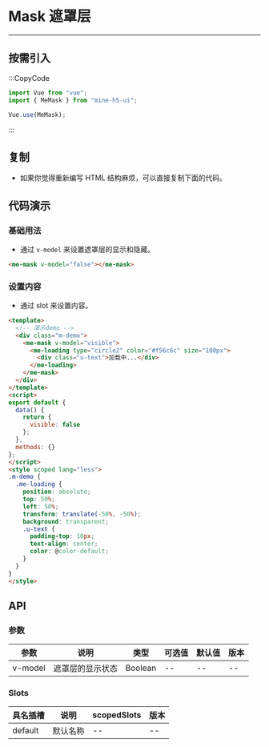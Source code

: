 # Mask 遮罩层

---

## 按需引入

:::CopyCode

```JavaScript
import Vue from "vue";
import { MeMask } from "mine-h5-ui";

Vue.use(MeMask);
```

:::

## 复制

- 如果你觉得重新编写 HTML 结构麻烦，可以直接复制下面的代码。

## 代码演示

### 基础用法

- 通过 `v-model` 来设置遮罩层的显示和隐藏。

```HTML
<me-mask v-model="false"></me-mask>
```

### 设置内容

- 通过 slot 来设置内容。

```HTML
<template>
  <!-- 演示demo -->
  <div class="m-demo">
    <me-mask v-model="visible">
      <me-loading type="circle2" color="#f56c6c" size="100px">
        <div class="u-text">加载中...</div>
      </me-loading>
    </me-mask>
  </div>
</template>
<script>
export default {
  data() {
    return {
      visible: false
    };
  },
  methods: {}
};
</script>
<style scoped lang="less">
.m-demo {
  .me-loading {
    position: absolute;
    top: 50%;
    left: 50%;
    transform: translate(-50%, -50%);
    background: transparent;
    .u-text {
      padding-top: 10px;
      text-align: center;
      color: @color-default;
    }
  }
}
</style>
```

## API

### 参数

| 参数    | 说明             | 类型    | 可选值 | 默认值 | 版本 |
| ------- | ---------------- | ------- | ------ | ------ | ---- |
| v-model | 遮罩层的显示状态 | Boolean | --     | --     | --   |

### Slots

| 具名插槽 | 说明     | scopedSlots | 版本 |
| -------- | -------- | ----------- | ---- |
| default  | 默认名称 | --          | --   |
